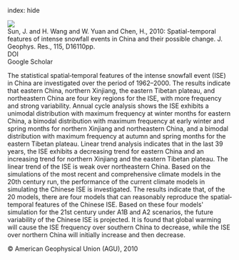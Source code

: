 index: hide

<div class="Citation">
    <div class="Citation-thumb CitationThumb-linked"  data-href="https://doi.org/10.1029/2009jd013541">
      <img src="https://static.claimspace.cloud/climate-study-static/refs/thumbs/11/Sun_et_al_2010-thumb.png" />
    </div>

  <div class="Citation-body">
    <div class="Citation-text">Sun, J. and H. Wang and W. Yuan and Chen, H., 2010: Spatial-temporal features of intense snowfall events in China and their possible change. <span class="Article-journal">J. Geophys. Res., </span><span class="Article-volume">115, </span>D16110pp.</div>
    <div class="Citation-links">
      <div class="CitationLink" data-href="https://doi.org/10.1029/2009jd013541">
        <div class="CitationLink-icon CitationLink-Doi"></div>
        <div class="CitationLink-text">DOI</div>
      </div>
      <div class="CitationLink" data-href="https://scholar.google.com/scholar?q=10.1029/2009jd013541">
        <div class="CitationLink-icon CitationLink-Scholar"></div>
        <div class="CitationLink-text">Google Scholar</div>
      </div>
    </div>
  </div>
</div>

The statistical spatial‐temporal features of the intense snowfall event (ISE) in China are investigated over the period of 1962–2000. The results indicate that eastern China, northern Xinjiang, the eastern Tibetan plateau, and northeastern China are four key regions for the ISE, with more frequency and strong variability. Annual cycle analysis shows the ISE exhibits a unimodal distribution with maximum frequency at winter months for eastern China, a bimodal distribution with maximum frequency at early winter and spring months for northern Xinjiang and northeastern China, and a bimodal distribution with maximum frequency at autumn and spring months for the eastern Tibetan plateau. Linear trend analysis indicates that in the last 39 years, the ISE exhibits a decreasing trend for eastern China and an increasing trend for northern Xinjiang and the eastern Tibetan plateau. The linear trend of the ISE is weak over northeastern China. Based on the simulations of the most recent and comprehensive climate models in the 20th century run, the performance of the current climate models in simulating the Chinese ISE is investigated. The results indicate that, of the 20 models, there are four models that can reasonably reproduce the spatial‐temporal features of the Chinese ISE. Based on these four models' simulation for the 21st century under A1B and A2 scenarios, the future variability of the Chinese ISE is projected. It is found that global warming will cause the ISE frequency over southern China to decrease, while the ISE over northern China will initially increase and then decrease.

<div class="Citation-copy">
&copy; American Geophysical Union (AGU), 2010
</div>
